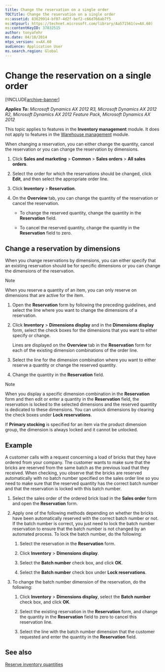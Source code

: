 ```yaml
---
title: Change the reservation on a single order
TOCTitle: Change the reservation on a single order
ms:assetid: 83629914-bf07-4d2f-bef2-c66d766ab7f5
ms:mtpsurl: https://technet.microsoft.com/library/Aa571561(v=AX.60)
ms:contentKeyID: 37832515
author: tonyafehr
ms.date: 04/18/2014
mtps_version: v=AX.60
audience: Application User
ms.search.region: Global
---
```


# Change the reservation on a single order 


[!INCLUDE[archive-banner](includes/archive-banner.md)]


_**Applies To:** Microsoft Dynamics AX 2012 R3, Microsoft Dynamics AX 2012 R2, Microsoft Dynamics AX 2012 Feature Pack, Microsoft Dynamics AX 2012_

This topic applies to features in the **Inventory management** module. It does not apply to features in the [Warehouse management](warehouse-management.md) module.

When changing a reservation, you can either change the quantity, cancel the reservation or you can change the reservation by dimensions.

1.  Click **Sales and marketing** \> **Common** \> **Sales orders** \> **All sales orders**.

2.  Select the order for which the reservations should be changed, click **Edit**, and then select the appropriate order line.

3.  Click **Inventory** \> **Reservation**.

4.  On the **Overview** tab, you can change the quantity of the reservation or cancel the reservation.
    
      - To change the reserved quantity, change the quantity in the **Reservation** field.
    
      - To cancel the reserved quantity, change the quantity in the **Reservation** field to zero.

## Change a reservation by dimensions

When you change reservations by dimensions, you can either specify that an existing reservation should be for specific dimensions or you can change the dimensions of the reservation.


> [!NOTE]
> <P>When you reserve a quantity of an item, you can only reserve on dimensions that are active for the item.</P>



1.  Open the **Reservation** form by following the preceding guidelines, and select the line where you want to change the dimensions of a reservation.

2.  Click **Inventory** \> **Dimensions display** and in the **Dimensions display** form, select the check boxes for the dimensions that you want to either specify or change.
    
    Lines are displayed on the **Overview** tab in the **Reservation** form for each of the existing dimension combinations of the order line.

3.  Select the line for the dimension combination where you want to either reserve a quantity or change the reserved quantity.

4.  Change the quantity in the **Reservation** field.


> [!NOTE]
> <P>When you display a specific dimension combination in the <STRONG>Reservation</STRONG> form and then edit or enter a quantity in the <STRONG>Reservation</STRONG> field, the reservation is locked to the selected dimensions and the reserved quantity is dedicated to these dimensions. You can unlock dimensions by clearing the check boxes under <STRONG>Lock reservations</STRONG>.</P>
> <P>If <STRONG>Primary stocking</STRONG> is specified for an item via the product dimension group, the dimension is always locked and it cannot be unlocked.</P>



## Example

A customer calls with a request concerning a load of bricks that they have ordered from your company. The customer wants to make sure that the bricks are reserved from the same batch as the previous load that they received. When checking, you observe that the bricks are reserved automatically with no batch number specified on the sales order line so you need to make sure that the reserved quantity has the correct batch number and that the reservation is locked with this batch number.

1.  Select the sales order of the ordered brick load in the **Sales order** form and open the **Reservation** form.

2.  Apply one of the following methods depending on whether the bricks have been automatically reserved with the correct batch number or not. If the batch number is correct, you just need to lock the batch number reservation to ensure that the batch number is not changed by an automated process. To lock the batch number, do the following:
    
    1.  Select the reservation in the **Reservation** form.
    
    2.  Click **Inventory** \> **Dimensions display**.
    
    3.  Select the **Batch number** check box, and click **OK**.
    
    4.  Select the **Batch number** check box under **Lock reservations**.

3.  To change the batch number dimension of the reservation, do the following:
    
    1.  Click **Inventory** \> **Dimensions display**, select the **Batch number** check box, and click **OK**.
    
    2.  Select the existing reservation in the **Reservation** form, and change the quantity in the **Reservation** field to zero to cancel this reservation line.
    
    3.  Select the line with the batch number dimension that the customer requested and enter the quantity in the **Reservation** field.

## See also

[Reserve inventory quantities](reserve-inventory-quantities.md)

  


